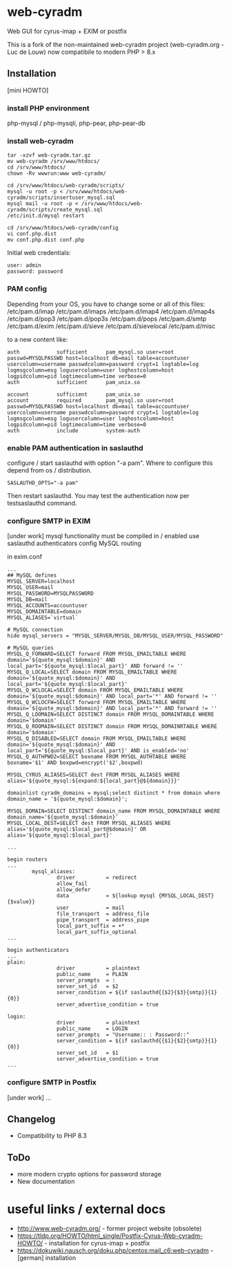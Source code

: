 # web-cyradm
Web GUI for cyrus-imap + EXIM or postfix

This is a fork of the non-maintained web-cyradm project (web-cyradm.org - Luc de Louw) now compatibile to modern PHP > 8.x

## Installation
[mini HOWTO]

### install PHP environment
php-mysql / php-mysqli, php-pear, php-pear-db

### install web-cyradm

```
tar -xzvf web-cyradm.tar.gz
mv web-cyradm /srv/www/htdocs/
cd /srv/www/htdocs/
chown -Rv wwwrun:www web-cyradm/

cd /srv/www/htdocs/web-cyradm/scripts/
mysql -u root -p < /srv/www/htdocs/web-cyradm/scripts/insertuser_mysql.sql
mysql mail -u root -p < /srv/www/htdocs/web-cyradm/scripts/create_mysql.sql
/etc/init.d/mysql restart

cd /srv/www/htdocs/web-cyradm/config
vi conf.php.dist
mv conf.php.dist conf.php
```
Initial web credentials:
```
user: admin
password: password
```

### PAM config
Depending from your OS, you have to change some or all of this files:
/etc/pam.d/imap
/etc/pam.d/imaps
/etc/pam.d/imap4
/etc/pam.d/imap4s
/etc/pam.d/pop3
/etc/pam.d/pop3s
/etc/pam.d/pops
/etc/pam.d/smtp
/etc/pam.d/exim
/etc/pam.d/sieve
/etc/pam.d/sievelocal
/etc/pam.d/misc

to a new content like:

```
auth            sufficient      pam_mysql.so user=root passwd=MYSQLPASSWD host=localhost db=mail table=accountuser usercolumn=username passwdcolumn=password crypt=1 logtable=log logmsgcolumn=msg logusercolumn=user loghostcolumn=host logpidcolumn=pid logtimecolumn=time verbose=0
auth            sufficient      pam_unix.so

account         sufficient      pam_unix.so
account         required        pam_mysql.so user=root passwd=MYSQLPASSWD host=localhost db=mail table=accountuser usercolumn=username passwdcolumn=password crypt=1 logtable=log logmsgcolumn=msg logusercolumn=user loghostcolumn=host logpidcolumn=pid logtimecolumn=time verbose=0
auth            include         system-auth
```

### enable PAM authentication in saslauthd
configure / start saslauthd with option "-a pam". Where to configure this depend from os / distribution.
```
SASLAUTHD_OPTS="-a pam"
```
Then restart saslauthd.
You may test the authentication now per testsaslauthd command.


### configure SMTP in EXIM
[under work]
mysql functionality must be compiled in / enabled
use saslauthd authenticators
config MySQL routing


in exim.conf

```
...
## MySQL defines
MYSQL_SERVER=localhost
MYSQL_USER=mail
MYSQL_PASSWORD=MYSQLPASSWORD
MYSQL_DB=mail
MYSQL_ACCOUNTS=accountuser
MYSQL_DOMAINTABLE=domain
MYSQL_ALIASES=`virtual`

# MySQL connection
hide mysql_servers = "MYSQL_SERVER/MYSQL_DB/MYSQL_USER/MYSQL_PASSWORD"

# MySQL queries
MYSQL_Q_FORWARD=SELECT forward FROM MYSQL_EMAILTABLE WHERE domain='${quote_mysql:$domain}' AND local_part='${quote_mysql:$local_part}' AND forward != ''
MYSQL_Q_LOCAL=SELECT domain FROM MYSQL_EMAILTABLE WHERE domain='${quote_mysql:$domain}' AND local_part='${quote_mysql:$local_part}'
MYSQL_Q_WCLOCAL=SELECT domain FROM MYSQL_EMAILTABLE WHERE domain='${quote_mysql:$domain}' AND local_part='*' AND forward != ''
MYSQL_Q_WCLOCFW=SELECT forward FROM MYSQL_EMAILTABLE WHERE domain='${quote_mysql:$domain}' AND local_part='*' AND forward != ''
MYSQL_Q_LDOMAIN=SELECT DISTINCT domain FROM MYSQL_DOMAINTABLE WHERE domain='$domain'
MYSQL_Q_RDOMAIN=SELECT DISTINCT domain FROM MYSQL_DOMAINRTABLE WHERE domain='$domain'
MYSQL_Q_DISABLED=SELECT domain FROM MYSQL_EMAILTABLE WHERE domain='${quote_mysql:$domain}' AND local_part='${quote_mysql:$local_part}' AND is_enabled='no'
MYSQL_Q_AUTHPWD2=SELECT boxname FROM MYSQL_AUTHTABLE WHERE boxname='$1' AND boxpwd=encrypt('$2',boxpwd)

MYSQL_CYRUS_ALIASES=SELECT dest FROM MYSQL_ALIASES WHERE alias='${quote_mysql:${expand:${local_part}@${domain}}}'

domainlist cyradm_domains = mysql;select distinct * from domain where domain_name = '${quote_mysql:$domain}';

MYSQL_DOMAIN=SELECT DISTINCT domain_name FROM MYSQL_DOMAINTABLE WHERE domain_name='${quote_mysql:$domain}'
MYSQL_LOCAL_DEST=SELECT dest FROM MYSQL_ALIASES WHERE alias='${quote_mysql:$local_part@$domain}' OR alias='${quote_mysql:$local_part}'

...

begin routers
...
        mysql_aliases:
                driver          = redirect
                allow_fail
                allow_defer
                data            = ${lookup mysql {MYSQL_LOCAL_DEST}{$value}}
                user            = mail
                file_transport  = address_file
                pipe_transport  = address_pipe
                local_part_suffix = +*
                local_part_suffix_optional
...

begin authenticators
...
plain:
                driver          = plaintext
                public_name     = PLAIN
                server_prompts  = :
                server_set_id   = $2
                server_condition = ${if saslauthd{{$2}{$3}{smtp}}{1}{0}}
                server_advertise_condition = true

login:
                driver          = plaintext
                public_name     = LOGIN
                server_prompts  = "Username:: : Password::"
                server_condition = ${if saslauthd{{$1}{$2}{smtp}}{1}{0}}
                server_set_id   = $1
                server_advertise_condition = true
...

```

### configure SMTP in Postfix
[under work]
...

## Changelog
* Compatibility to PHP 8.3
  
## ToDo
* more modern crypto options for password storage
* New documentation

# useful links / external docs
* http://www.web-cyradm.org/ - former project website (obsolete)
* https://tldp.org/HOWTO/html_single/Postfix-Cyrus-Web-cyradm-HOWTO/ - installation for cyrus-imap + postfix
* https://dokuwiki.nausch.org/doku.php/centos:mail_c6:web-cyradm - [german] installation 

